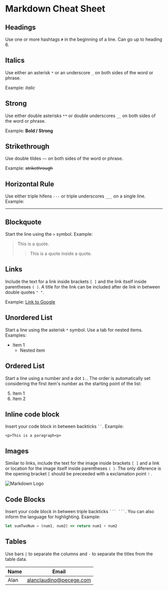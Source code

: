 # Markdown Cheat Sheet

## Headings

Use one or more hashtags `#` in the beginning of a line. Can go up to heading 6.

## Italics

Use either an asterisk `*` or an underscore `_` on both sides of the word or phrase.

Example: _italic_

## Strong

Use either double asterisks `**` or double underscores `__` on both sides of the word or phrase.

Example: **Bold / Strong**

## Strikethrough

Use double tildes `~~` on both sides of the word or phrase.

Example: ~~strikethrough~~

## Horizontal Rule

Use either triple hifens `---` or triple underscores `___` on a single line. Example:

---

## Blockquote

Start the line using the `>` symbol. Example:

> This is a quote.
>
> > This is a quote inside a quote.

## Links

Include the text for a link inside brackets `[ ]` and the link itself inside parentheses `( )`. A title for the link can be included after de link in between double quotes `" "`.

Example: [Link to Google](https://www.google.com "Google")

## Unordered List

Start a line using the asterisk `*` symbol. Use a tab for nested items. Examples:

- Item 1
  - Nested item

## Ordered List

Start a line using a number and a dot `1.`. The order is automatically set considering the first item's number as the starting point of the list:

5. Item 1
6. Item 2

## Inline code block

Insert your code block in between backticks ` `` `. Example:

`<p>This is a paragraph<p>`

## Images

Similar to links, include the text for the image inside brackets `[ ]` and a link or location for the image itself inside parentheses `( )`. The only diference is the opening bracket `[` should be preceeded with a exclamation point `!` .

![Markdown Logo](https://markdown-here.com/img/icon256.png)

## Code Blocks

Insert your code block in between triple backticks ` ``` ``` `. You can also inform the language for highlighting. Example:

```javascript
let sumTwoNum = (num1, num2) => return num1 + num2
```

## Tables

Use bars `|` to separate the columns and `-` to separate the titles from the table data.

| Name | Email                   |
| ---- | ----------------------- |
| Alan | alanclaudino@pecege.com |
